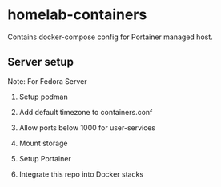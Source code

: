 # homelab-containers

Contains docker-compose config for Portainer managed host.

## Server setup

Note: For Fedora Server

1. Setup podman

2. Add default timezone to containers.conf

3. Allow ports below 1000 for user-services

4. Mount storage

5. Setup Portainer

6. Integrate this repo into Docker stacks
